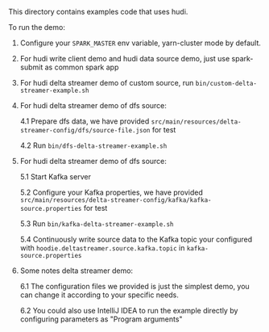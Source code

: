 <!--
  Licensed to the Apache Software Foundation (ASF) under one or more
  contributor license agreements.  See the NOTICE file distributed with
  this work for additional information regarding copyright ownership.
  The ASF licenses this file to You under the Apache License, Version 2.0
  (the "License"); you may not use this file except in compliance with
  the License.  You may obtain a copy of the License at

       http://www.apache.org/licenses/LICENSE-2.0

  Unless required by applicable law or agreed to in writing, software
  distributed under the License is distributed on an "AS IS" BASIS,
  WITHOUT WARRANTIES OR CONDITIONS OF ANY KIND, either express or implied.
  See the License for the specific language governing permissions and
  limitations under the License.
-->

This directory contains examples code that uses hudi.

To run the demo: 

  1. Configure your `SPARK_MASTER` env variable, yarn-cluster mode by default.
  2. For hudi write client demo and hudi data source demo, just use spark-submit as common spark app
  3. For hudi delta streamer demo of custom source, run `bin/custom-delta-streamer-example.sh`
  4. For hudi delta streamer demo of dfs source:

      4.1 Prepare dfs data, we have provided `src/main/resources/delta-streamer-config/dfs/source-file.json` for test

      4.2 Run `bin/dfs-delta-streamer-example.sh`

  5. For hudi delta streamer demo of dfs source:

      5.1 Start Kafka server

      5.2 Configure your Kafka properties, we have provided `src/main/resources/delta-streamer-config/kafka/kafka-source.properties` for test

      5.3 Run `bin/kafka-delta-streamer-example.sh`

      5.4 Continuously write source data to the Kafka topic your configured with `hoodie.deltastreamer.source.kafka.topic` in `kafka-source.properties`

  6. Some notes delta streamer demo:

      6.1 The configuration files we provided is just the simplest demo, you can change it according to your specific needs.

      6.2 You could also use IntelliJ IDEA to run the example directly by configuring parameters as "Program arguments"
